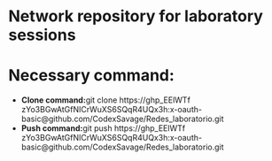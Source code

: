 # Network repository for laboratory sessions

<div>
	<h1>Necessary command:</h1>
	<ul>
		<li><strong>Clone command:</strong>git clone https://ghp_EElWTf
zYo3BGwAtGfNICrWuXS6SQqR4UQx3h:x-oauth-basic@github.com/CodexSavage/Redes_laboratorio.git
</li>
		<li><strong>Push command:</strong>git push https://ghp_EElWTf
zYo3BGwAtGfNICrWuXS6SQqR4UQx3h:x-oauth-basic@github.com/CodexSavage/Redes_laboratorio.git
</li>
	</ul>
</di>


